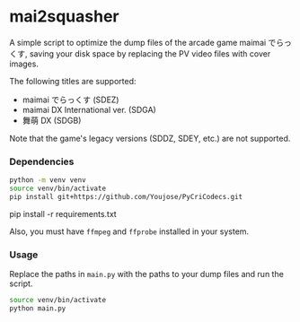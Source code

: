 # mai2squasher

A simple script to optimize the dump files of the arcade game maimai でらっくす, saving your disk space by replacing the PV video files with cover images.

The following titles are supported:
- maimai でらっくす (SDEZ)
- maimai DX International ver. (SDGA)
- 舞萌 DX (SDGB)

Note that the game's legacy versions (SDDZ, SDEY, etc.) are not supported.

### Dependencies

```bash
python -m venv venv
source venv/bin/activate
pip install git+https://github.com/Youjose/PyCriCodecs.git
```
pip install -r requirements.txt

Also, you must have `ffmpeg` and `ffprobe` installed in your system.


### Usage

Replace the paths in `main.py` with the paths to your dump files and run the script.

```bash
source venv/bin/activate
python main.py
```